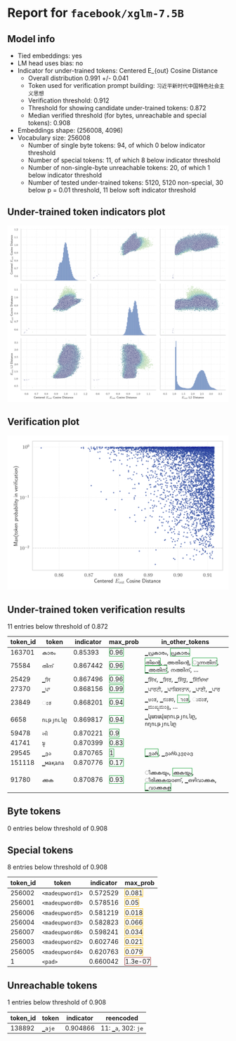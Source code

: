 # Report for `facebook/xglm-7.5B`

## Model info

* Tied embeddings: yes
* LM head uses bias: no
* Indicator for under-trained tokens: Centered E_{out} Cosine Distance
  * Overall distribution 0.991 +/- 0.041
  * Token used for verification prompt building: `习近平新时代中国特色社会主义思想`
  * Verification threshold: 0.912
  * Threshold for showing candidate under-trained tokens: 0.872
  * Median verified threshold (for bytes, unreachable and special tokens): 0.908
* Embeddings shape: (256008, 4096)
* Vocabulary size: 256008
  * Number of single byte tokens: 94, of which 0 below indicator threshold
  * Number of special tokens: 11, of which 8 below indicator threshold
  * Number of non-single-byte unreachable tokens: 20, of which 1 below indicator threshold
  * Number of tested under-trained tokens: 5120, 5120 non-special, 30 below p = 0.01 threshold, 11 below soft indicator threshold

## Under-trained token indicators plot
![Indicators scatter plots](../indicators_pairplot_byid/facebook_xglm_7_5B.png)

## Verification plot
![Verification plot](../verifications_scatterplot/facebook_xglm_7_5B.png)

## Under-trained token verification results
11 entries below threshold of 0.872

|   token_id | token                |   indicator | max_prob                                                      | in_other_tokens                                                                                                                                                                                                                                                          |
|------------|----------------------|-------------|---------------------------------------------------------------|--------------------------------------------------------------------------------------------------------------------------------------------------------------------------------------------------------------------------------------------------------------------------|
|     163701 | ````` കാരം `````       |    0.85393  | <span style='border: 1px solid rgb(40, 167, 69);'>0.96</span> | ````` ▁പ്രകാരം `````, <span style='border: 1px solid rgb(40, 167, 69);'>````` പ്രകാരം `````</span>                                                                                                                                                                             |
|      75584 | ````` തിന് `````       |    0.867442 | <span style='border: 1px solid rgb(40, 167, 69);'>0.96</span> | <span style='border: 1px solid rgb(40, 167, 69);'>````` തിന്റെ `````</span>, ````` ▁അതിന്റെ `````, <span style='border: 1px solid rgb(40, 167, 69);'>````` ുന്നതിന് `````</span>, <span style='border: 1px solid rgb(40, 167, 69);'>````` ▁അതിന് `````</span>, ````` നത്തിന് `````, ... |
|      25429 | ````` ▁ਸਿ `````       |    0.867496 | <span style='border: 1px solid rgb(40, 167, 69);'>0.96</span> | ````` ▁ਸਿੱਖ `````, ````` ▁ਸਿਰ `````, ````` ▁ਸਿੱਧੂ `````, ````` ▁ਸਿੱਖਿਆ `````                                                                                                                                                                                                      |
|      27370 | ````` ▁ਪਾ `````       |    0.868156 | <span style='border: 1px solid rgb(40, 167, 69);'>0.99</span> | ````` ▁ਪਾਰਟੀ `````, ````` ▁ਪਾਕਿਸਤਾਨ `````, ````` ▁ਪਾਣੀ `````, ````` ▁ਪਾਰ `````                                                                                                                                                                                                   |
|      23849 | ````` ಂತ `````        |    0.868201 | <span style='border: 1px solid rgb(40, 167, 69);'>0.94</span> | ````` ▁ಅಂತ `````, ````` ▁ನಂತರ `````, <span style='border: 1px solid rgb(40, 167, 69);'>````` ಾಂತ `````</span>, ````` ುವಂತೆ `````, ````` ▁ಮುಖ್ಯಮಂತ್ರಿ `````, ...                                                                                                                      |
|       6658 | ````` ությունը ````` |    0.869817 | <span style='border: 1px solid rgb(40, 167, 69);'>0.94</span> | ````` ▁կառավարությունը `````, ````` ողությունը `````                                                                                                                                                                                                                     |
|      59478 | ````` ખી `````        |    0.870221 | <span style='border: 1px solid rgb(40, 167, 69);'>0.9</span>  |                                                                                                                                                                                                                                                                          |
|      41741 | ````` ຸນ `````        |    0.870399 | <span style='border: 1px solid rgb(40, 167, 69);'>0.83</span> |                                                                                                                                                                                                                                                                          |
|      29545 | ````` ▁ვა `````      |    0.870765 | <span style='border: 1px solid rgb(40, 167, 69);'>1</span>    | <span style='border: 1px solid rgb(40, 167, 69);'>````` ▁ვარ `````</span>, ````` ▁ვარსკვლავ `````                                                                                                                                                                        |
|     151118 | ````` ▁мақала `````  |    0.870776 | <span style='border: 1px solid rgb(40, 167, 69);'>0.17</span> |                                                                                                                                                                                                                                                                          |
|      91780 | ````` ക്കുക `````      |    0.870876 | <span style='border: 1px solid rgb(40, 167, 69);'>0.93</span> | ````` ിക്കുകയും `````, <span style='border: 1px solid rgb(40, 167, 69);'>````` ക്കുകയും `````</span>, ````` ിരിക്കുകയാണ് `````, ````` ▁ഒഴിവാക്കുക `````, <span style='border: 1px solid rgb(40, 167, 69);'>````` ▁വാക്കുകള `````</span>                                                        |


## Byte tokens
0 entries below threshold of 0.908




## Special tokens
8 entries below threshold of 0.908

|   token_id | token                     |   indicator | max_prob                                                         |
|------------|---------------------------|-------------|------------------------------------------------------------------|
|     256002 | ````` <madeupword1> ````` |    0.572529 | <span style='border: 1px solid rgb(251, 189, 8);'>0.081</span>   |
|     256001 | ````` <madeupword0> ````` |    0.578516 | <span style='border: 1px solid rgb(251, 189, 8);'>0.05</span>    |
|     256006 | ````` <madeupword5> ````` |    0.581219 | <span style='border: 1px solid rgb(251, 189, 8);'>0.018</span>   |
|     256004 | ````` <madeupword3> ````` |    0.582823 | <span style='border: 1px solid rgb(251, 189, 8);'>0.066</span>   |
|     256007 | ````` <madeupword6> ````` |    0.598241 | <span style='border: 1px solid rgb(251, 189, 8);'>0.034</span>   |
|     256003 | ````` <madeupword2> ````` |    0.602746 | <span style='border: 1px solid rgb(251, 189, 8);'>0.021</span>   |
|     256005 | ````` <madeupword4> ````` |    0.620763 | <span style='border: 1px solid rgb(251, 189, 8);'>0.079</span>   |
|          1 | ````` <pad> `````         |    0.660042 | <span style='border: 1px solid rgb(169, 68, 66);'>1.3e-07</span> |


## Unreachable tokens
1 entries below threshold of 0.908

|   token_id | token            |   indicator | reencoded                               |
|------------|------------------|-------------|-----------------------------------------|
|     138892 | ````` ▁aje ````` |    0.904866 | 11: ````` ▁a `````, 302: ````` je ````` |

